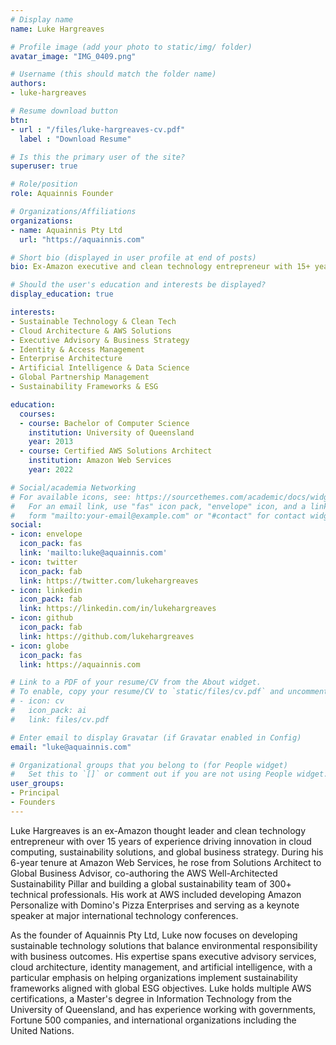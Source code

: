 ```yaml
---
# Display name
name: Luke Hargreaves

# Profile image (add your photo to static/img/ folder)
avatar_image: "IMG_0409.png"

# Username (this should match the folder name)
authors:
- luke-hargreaves

# Resume download button
btn:
- url : "/files/luke-hargreaves-cv.pdf"
  label : "Download Resume"

# Is this the primary user of the site?
superuser: true

# Role/position
role: Aquainnis Founder

# Organizations/Affiliations
organizations:
- name: Aquainnis Pty Ltd
  url: "https://aquainnis.com"

# Short bio (displayed in user profile at end of posts)
bio: Ex-Amazon executive and clean technology entrepreneur with 15+ years of experience in cloud architecture, sustainability solutions, and global business development. Proven track record of scaling teams from startup to enterprise level.

# Should the user's education and interests be displayed?
display_education: true

interests:
- Sustainable Technology & Clean Tech
- Cloud Architecture & AWS Solutions
- Executive Advisory & Business Strategy
- Identity & Access Management
- Enterprise Architecture
- Artificial Intelligence & Data Science
- Global Partnership Management
- Sustainability Frameworks & ESG

education:
  courses:
  - course: Bachelor of Computer Science
    institution: University of Queensland
    year: 2013
  - course: Certified AWS Solutions Architect
    institution: Amazon Web Services
    year: 2022

# Social/academia Networking
# For available icons, see: https://sourcethemes.com/academic/docs/widgets/#icons
#   For an email link, use "fas" icon pack, "envelope" icon, and a link in the
#   form "mailto:your-email@example.com" or "#contact" for contact widget.
social:
- icon: envelope
  icon_pack: fas
  link: 'mailto:luke@aquainnis.com'
- icon: twitter
  icon_pack: fab
  link: https://twitter.com/lukehargreaves
- icon: linkedin
  icon_pack: fab
  link: https://linkedin.com/in/lukehargreaves
- icon: github
  icon_pack: fab
  link: https://github.com/lukehargreaves
- icon: globe
  icon_pack: fas
  link: https://aquainnis.com

# Link to a PDF of your resume/CV from the About widget.
# To enable, copy your resume/CV to `static/files/cv.pdf` and uncomment the lines below.
# - icon: cv
#   icon_pack: ai
#   link: files/cv.pdf

# Enter email to display Gravatar (if Gravatar enabled in Config)
email: "luke@aquainnis.com"

# Organizational groups that you belong to (for People widget)
#   Set this to `[]` or comment out if you are not using People widget.
user_groups:
- Principal
- Founders
---
```


Luke Hargreaves is an ex-Amazon thought leader and clean technology entrepreneur with over 15 years of experience driving innovation in cloud computing, sustainability solutions, and global business strategy. During his 6-year tenure at Amazon Web Services, he rose from Solutions Architect to Global Business Advisor, co-authoring the AWS Well-Architected Sustainability Pillar and building a global sustainability team of 300+ technical professionals. His work at AWS included developing Amazon Personalize with Domino's Pizza Enterprises and serving as a keynote speaker at major international technology conferences.

As the founder of Aquainnis Pty Ltd, Luke now focuses on developing sustainable technology solutions that balance environmental responsibility with business outcomes. His expertise spans executive advisory services, cloud architecture, identity management, and artificial intelligence, with a particular emphasis on helping organizations implement sustainability frameworks aligned with global ESG objectives. Luke holds multiple AWS certifications, a Master's degree in Information Technology from the University of Queensland, and has experience working with governments, Fortune 500 companies, and international organizations including the United Nations.
